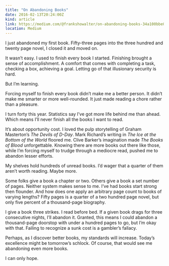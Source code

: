 ```yaml
---
title: "On Abandoning Books"
date: 2016-02-13T20:24:00Z
kind: article
link: https://medium.com/@frankshowalter/on-abandoning-books-34a100bbe004
location: Medium
---
```


I just abandoned my first book. Fifty-three pages into the three hundred and twenty page novel, I closed it and moved on.

It wasn’t easy. I used to finish every book I started. Finishing brought a sense of accomplishment. A comfort that comes with completing a task, checking a box, achieving a goal. Letting go of that illusionary security is hard.

But I’m learning.

Forcing myself to finish every book didn’t make me a better person. It didn’t make me smarter or more well-rounded. It just made reading a chore rather than a pleasure.

I turn forty this year. Statistics say I’ve got more life behind me than ahead. Which means I’ll never finish all the books I want to read.

It’s about opportunity cost. I loved the pulp storytelling of Graham Masterton’s _The Devils of D-Day_. Mark Richard’s writing in _The Ice at the Bottom of the World_ floored me. Clive Barker’s imagination made _The Books of Blood_ unforgettable. Knowing there are more books out there like those, while I’m forcing myself to trudge through a mediocre read, pushed me to abandon lesser efforts.

My shelves hold hundreds of unread books. I’d wager that a quarter of them aren’t worth reading. Maybe more.

Some folks give a book a chapter or two. Others give a book a set number of pages. Neither system makes sense to me. I’ve had books start strong then flounder. And how does one apply an arbitrary page count to books of varying lengths? Fifty pages is a quarter of a two hundred page novel, but only five percent of a thousand-page biography.

I give a book three strikes. I read before bed. If a given book drags for three consecutive nights, I’ll abandon it. Granted, this means I could abandon a thousand-page doorstop with under a hundred pages to go, but I’m okay with that. Failing to recognize a sunk cost is a gambler’s fallacy.

Perhaps, as I discover better books, my standards will increase. Today’s excellence might be tomorrow’s schlock. Of course, that would see me abandoning even more books.

I can only hope.